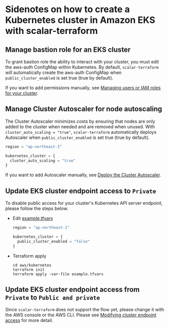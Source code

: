 # Sidenotes on how to create a Kubernetes cluster in Amazon EKS with scalar-terraform

## Manage bastion role for an EKS cluster

To grant bastion role the ability to interact with your cluster, you must edit the aws-auth ConfigMap within Kubernetes.
By default, `scalar-terraform` will automatically create the aws-auth ConfigMap when `public_cluster_enabled` is set true (true by default).

If you want to add permissions manually, see [Managing users or IAM roles for your cluster](https://docs.aws.amazon.com/eks/latest/userguide/add-user-role.html).

## Manage Cluster Autoscaler for node autoscaling

The Cluster Autoscaler minimizes costs by ensuring that nodes are only added to the cluster when needed and are removed when unused.
With `cluster_auto_scaling = "true"`,  `scalar-terraform` automatically deploys Autoscaler when `public_cluster_enabled` is set true (true by default).

```terraform
region = "ap-northeast-1"

kubernetes_cluster = {
  cluster_auto_scaling = "true"
}
```

If you want to add Autoscaler manually, see [Deploy the Cluster Autoscaler](https://docs.aws.amazon.com/eks/latest/userguide/cluster-autoscaler.html#ca-deploy).

## Update EKS cluster endpoint access to `Private`

To disable public access for your cluster's Kubernetes API server endpoint, please follow the steps below.

- Edit [example.tfvars](https://github.com/scalar-labs/scalar-terraform-examples/blob/main/aws/kubernetes/example.tfvars)

    ```terraform
    region = "ap-northeast-1"

    kubernetes_cluster = {
      public_cluster_enabled = "false"
    }
    ```

- Terraform apply

    ```console
    cd aws/kubernetes
    terraform init
    terraform apply -var-file example.tfvars
    ```

## Update EKS cluster endpoint access from `Private` to `Public and private`

Since `scalar-terraform` does not support the flow yet, please change it with the AWS console or the AWS CLI. Please see [Modifying cluster endpoint access](https://docs.aws.amazon.com/eks/latest/userguide/cluster-endpoint.html#modify-endpoint-access) for more detail.
